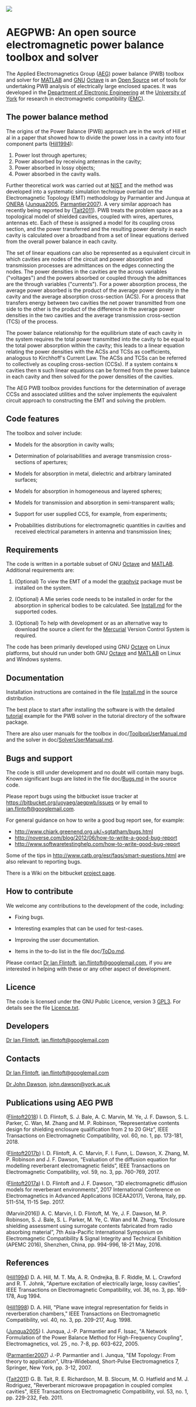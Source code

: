 ![](https://bitbucket.org/uoyaeg/aegpwb/wiki/aegpwb.jpg )

# AEGPWB: An open source electromagnetic power balance toolbox and solver

The Applied Electromagnetics Group ([AEG][]) power balance (PWB) toolbox and 
solver for [MATLAB][] and [GNU][] [Octave][] is an [Open Source][] set of tools for 
undertaking PWB analysis of electrically large enclosed spaces. It was 
developed in the [Department of Electronic Engineering][] at the [University of York][] for 
research in electromagnetic compatibility ([EMC][]).

## The power balance method

The origins of the Power Balance (PWB) approach are in the work of Hill et al in 
a paper that showed how to divide the power loss in a cavity into four component 
parts ([Hill1994][]): 

1. Power lost through apertures; 
2. Power absorbed by receiving antennas in the cavity; 
3. Power absorbed in lossy objects;
4. Power absorbed in the cavity walls.

Further theoretical work was carried out at [NIST][] and the method was 
developed into a systematic simulation technique overlaid on the Electromagnetic 
Topology (EMT) methodology by Parmantier and Junqua at [ONERA][] ([Junqua2005][], 
[Parmantier2007][]). A very similar approach has recently being reported by 
([Tait2011][]). PWB treats the problem space as a topological model of shielded 
cavities, coupled with wires, apertures, antennas etc. Each of these is assigned 
a model for its coupling cross section, and the power transferred and the 
resulting power density in each cavity is calculated over a broadband from a set 
of linear equations derived from the overall power balance in each cavity. 

The set of linear equations can also be represented as a equivalent circuit in 
which cavities are nodes of the circuit and power absorption and transmission 
processes are admittances on the edges connecting the nodes. The power densities 
in the cavities are the across variables ("voltages") and the powers absorbed or 
coupled through the admittances are the through variables ("currents"). For a 
power absorption process, the average power absorbed is the product of the 
average power density in the cavity and the average absorption cross-section 
(ACS). For a process that transfers energy between two cavities the net power 
transmitted from one side to the other is the product of the difference in the 
average power densities in the two cavities and the average transmission 
cross-section (TCS) of the process.

The power balance relationship for the equilibrium state of each cavity in the 
system requires the total power transmitted into the cavity to be equal to the 
total power absorption within the cavity; this leads to a linear equation 
relating the power densities with the ACSs and TCSs as coefficients, analogous 
to Kirchhoff's Current Law. The ACSs and TCSs can be referred to collectively as 
coupling cross-section (CCSs). If a system contains `N` cavities then `N` such 
linear equations can be formed from the power balance in each cavity and then 
solved for the power densities of the cavities. 

The AEG PWB toolbox provides functions for the determination of average CCSs and 
associated utilities and the solver implements the equivalent circuit approach 
to constructing the EMT and solving the problem. 

## Code features

The toolbox and solver include:

* Models for the absorption in cavity walls;

* Determination of polarisabilities and average transmission cross-sections of apertures;

* Models for absorption in metal, dielectric and arbitrary laminated surfaces;

* Models for absorption in homogeneous and layered spheres;

* Models for transmission and absorption in semi-transparent walls;

* Support for user supplied CCS, for example, from experiments;

* Probabilities distributions for electromagnetic quantities in cavities and 
  received electrical parameters in antenna and transmission lines;

## Requirements

The code is written in a portable subset of GNU [Octave][] and [MATLAB][]. 
Additional requirements are:

1. (Optional) To view the EMT of a model the [graphviz][] package must be
   installed on the system.

2. (Optional) A Mie series code needs to be installed in order for the absorption
   in spherical bodies to be calculated. See [Install.md][] for the supported codes.

3. (Optional) To help with development or as an alternative way to download the 
   source a client for the [Mercurial][] Version Control System is required.

The code has been primarily developed using GNU [Octave][] on Linux platforms, 
but should run under both GNU [Octave][] and [MATLAB][] on Linux and Windows 
systems.

## Documentation

Installation instructions are contained in the file [Install.md][] in the source 
distribution.

The best place to start after installing the software is with the detailed 
[tutorial][] example for the PWB solver in the tutorial directory of the 
software package.

There are also user manuals for the toolbox in doc/[ToolboxUserManual.md][] and 
the solver in doc/[SolverUserManual.md][].

## Bugs and support

The code is still under development and no doubt will contain many bugs. Known 
significant bugs are listed in the file doc/[Bugs.md][]  in the source code. 

Please report bugs using the bitbucket issue tracker at 
<https://bitbucket.org/uoyaeg/aegpwb/issues> or by email to 
<ian.flintoft@googlemail.com>.

For general guidance on how to write a good bug report see, for example:

* <http://www.chiark.greenend.org.uk/~sgtatham/bugs.html>
* <http://noverse.com/blog/2012/06/how-to-write-a-good-bug-report>
* <http://www.softwaretestinghelp.com/how-to-write-good-bug-report>

Some of the tips in <http://www.catb.org/esr/faqs/smart-questions.html> are also 
relevant to reporting bugs.

There is a Wiki on the bitbucket [project page](https://bitbucket.org/uoyaeg/aegpwb/wiki/). 

## How to contribute

We welcome any contributions to the development of the code, including:

* Fixing bugs.

* Interesting examples that can be used for test-cases.

* Improving the user documentation.

* Items in the to-do list in the file doc/[ToDo.md][].

Please contact [Dr Ian Flintoft], <ian.flintoft@googlemail.com>, if you are 
interested in helping with these or any other aspect of development.

## Licence

The code is licensed under the GNU Public Licence, version 3 [GPL3][]. For 
details see the file [Licence.txt][].

## Developers

[Dr Ian Flintoft][], <ian.flintoft@googlemail.com>

## Contacts

[Dr Ian Flintoft][], <ian.flintoft@googlemail.com>

[Dr John Dawson][], <john.dawson@york.ac.uk>

## Publications using AEG PWB

[Flintoft2018]: http://dx.doi.org/10.1109/TEMC.2017.2702595

([Flintoft2018]) I. D. Flintoft, S. J. Bale, A. C. Marvin, M. Ye, J. F. Dawson, 
S. L. Parker, C. Wan, M. Zhang and M. P. Robinson, “Representative contents 
design for shielding enclosure qualification from 2 to 20 GHz”, IEEE 
Transactions on Electromagnetic Compatibility, vol. 60, no. 1, pp. 173-181, 2018.

[Flintoft2017b]: http://dx.doi.org/10.1109/TEMC.2016.2623356

([Flintoft2017b]) I. D. Flintoft, A. C. Marvin, F. I. Funn, L. Dawson, X. Zhang, 
M. P. Robinson and J. F. Dawson, “Evaluation of the diffusion equation for 
modelling reverberant electromagnetic fields”, IEEE Transactions on Electromagnetic 
Compatibility, vol. 59, no. 3, pp. 760-769, 2017.

[Flintoft2017a]: http://dx.doi.org/10.1109/ICEAA.2017.8065293

([Flintoft2017a])	I. D. Flintoft and J. F. Dawson, “3D electromagnetic diffusion 
models for reverberant environments”, 2017 International Conference on Electromagnetics 
in Advanced Applications (ICEAA2017), Verona, Italy, pp. 511-514, 11-15 Sep. 2017.

[Marvin2016]: http://dx.doi.org/10.1109/APEMC.2016.7522926

(Marvin2016])	A. C. Marvin, I. D. Flintoft, M. Ye, J. F. Dawson, M. P. Robinson, 
S. J. Bale, S. L. Parker, M. Ye, C. Wan and M. Zhang, “Enclosure shielding assessment 
using surrogate contents fabricated from radio absorbing material”, 7th Asia-Pacific 
International Symposium on Electromagnetic Compatibility & Signal Integrity and 
Technical Exhibition (APEMC 2016), Shenzhen, China, pp. 994-996, 18-21 May, 2016.

## References

[Hill1994]: http://ieeexplore.ieee.org/xpl/articleDetails.jsp?tp=&arnumber=305461

([Hill1994]) D. A. Hill, M. T. Ma, A. R. Ondrejka, B. F. Riddle, M. L. Crawford 
and R. T. Johnk, "Aperture excitation of electrically large, lossy cavities", 
IEEE Transactions on Electromagnetic Compatibility, vol. 36, no. 3, pp. 169-178, 
Aug 1994.

[Hill1998]: http://ieeexplore.ieee.org/xpl/articleDetails.jsp?tp=&arnumber=709418

([Hill1998]) D. A. Hill, "Plane wave integral representation for fields in 
reverberation chambers," IEEE Transactions on Electromagnetic Compatibility, 
vol. 40, no. 3, pp. 209-217, Aug. 1998.

[Junqua2005]: http://www.tandfonline.com/doi/abs/10.1080/02726340500214845

([Junqua2005]) I. Junqua, J.-P. Parmantier and F. Issac,
"A Network Formulation of the Power Balance Method for High-Frequency Coupling",
Electromagnetics, vol. 25 , no. 7-8, pp. 603-622, 2005.

[Parmantier2007]: http://link.springer.com/chapter/10.1007/978-0-387-37731-5_1

([Parmantier2007]) J.-P. Parmantier and I. Junqua, "EM Topology: From theory to 
application", Ultra-Wideband, Short-Pulse Electromagnetics 7, Springer, New 
York, pp. 3-12, 2007.
    
[Tait2011]: http://ieeexplore.ieee.org/xpl/login.jsp?tp=&arnumber=5491150

([Tait2011]) G. B. Tait, R. E. Richardson, M. B. Slocum, M. O. Hatfield and 
M. J. Rodriguez, "Reverberant microwave propagation in coupled complex cavities", 
IEEE Transactions on Electromagnetic Compatibility, vol. 53, no. 1, pp. 229-232, 
Feb. 2011.


[University of York]: http://www.york.ac.uk
[Department of Electronic Engineering]: https://www.york.ac.uk/electronic-engineering
[AEG]: https://www.york.ac.uk/electronic-engineering/research/communication-technologies/applied-electromagnetics-devices
[Dr Ian Flintoft]: https://idflintoft.bitbucket.io
[Dr John Dawson]: https://www.york.ac.uk/electronic-engineering/staff/john_dawson
[Open Source]: http://opensource.org
[GPL3]: http://www.gnu.org/copyleft/gpl.html
[NIST]: http://www.nist.gov
[ONERA]: http://www.onera.fr/en
[GNU]: https://www.gnu.org/home.en.html
[EMC]: http://www.york.ac.uk/electronics/research/physlayer/appliedem/emc/
[Install.md]: https://bitbucket.org/uoyaeg/aegpwb/src/tip/Install.md
[tutorial]: https://bitbucket.org/uoyaeg/aegpwb/src/tip/tutorial/Tutorial.md
[ToolboxUserManual.md]: https://bitbucket.org/uoyaeg/aegpwb/src/tip/doc/ToolboxUserManual.md
[SolverUserManual.md]: https://bitbucket.org/uoyaeg/aegpwb/src/tip/doc/SolverUserManual.md
[Bugs.md]: https://bitbucket.org/uoyaeg/aegpwb/src/tip/doc/Bugs.md
[ToDo.md]: https://bitbucket.org/uoyaeg/aegpwb/src/tip/doc/ToDo.md
[Licence.txt]: https://bitbucket.org/uoyaeg/aegpwb/src/tip/Licence.txt
[graphviz]: http://www.graphviz.org
[Octave]: http://www.gnu.org/software/octave
[MATLAB]: http://www.mathworks.co.uk/products/matlab
[Mercurial]: https://www.mercurial-scm.org

